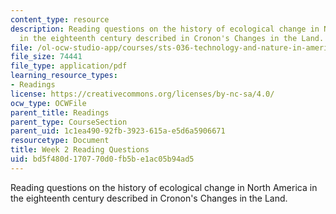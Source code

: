```yaml
---
content_type: resource
description: Reading questions on the history of ecological change in North America
  in the eighteenth century described in Cronon's Changes in the Land.
file: /ol-ocw-studio-app/courses/sts-036-technology-and-nature-in-american-history-spring-2008/bd5f480d170770d0fb5be1ac05b94ad5_quest2.pdf
file_size: 74441
file_type: application/pdf
learning_resource_types:
- Readings
license: https://creativecommons.org/licenses/by-nc-sa/4.0/
ocw_type: OCWFile
parent_title: Readings
parent_type: CourseSection
parent_uid: 1c1ea490-92fb-3923-615a-e5d6a5906671
resourcetype: Document
title: Week 2 Reading Questions
uid: bd5f480d-1707-70d0-fb5b-e1ac05b94ad5
---
```

Reading questions on the history of ecological change in North America in the eighteenth century described in Cronon's Changes in the Land.